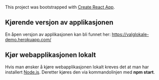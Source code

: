 This project was bootstrapped with [Create React App](https://github.com/facebook/create-react-app).

## Kjørende versjon av applikasjonen

En åpen versjon av applikasjonen kan bli funnet her: https://valglokale-demo.herokuapp.com/

## Kjør webapplikasjonen lokalt

Hvis man ønsker å kjøre webapplikasjonen lokalt kreves det at man har installert [Node.js](https://nodejs.org/en/). Deretter kjøres den via kommandolinjen med **npm start**. 
